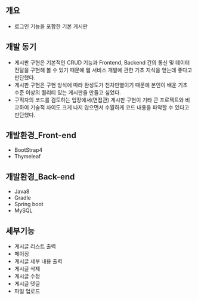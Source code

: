 ## 개요
- 로그인 기능을 포함한 기본 게시판

## 개발 동기
- 게시판 구현은 기본적인 CRUD 기능과 Frontend, Backend 간의 통신 및 데이터 전달을 구현해 볼 수 있기 때문에 웹 서비스 개발에 관한 기초 지식을 얻는데 좋다고 판단했다.
- 게시판 구현은 구현 방식에 따라 완성도가 천차만별이기 때문에 본인이 배운 기초 수준 이상의 퀄리티 있는 게시판을 만들고 싶었다.
- 구직자의 코드를 검토하는 입장에서(면접관) 게시판 구현이 기타 큰 프로젝트와 비교하여 기술적 차이도 크게 나지 않으면서 수월하게 코드 내용을 파악할 수 있다고 판단했다.

## 개발환경_Front-end
- BootStrap4
- Thymeleaf

## 개발환경_Back-end
- Java8
- Gradle
- Spring boot
- MySQL

## 세부기능
- 게시글 리스트 출력
- 페이징
- 게시글 세부 내용 출력
- 게시글 삭제
- 게시글 수정
- 게시글 댓글
- 파일 업로드
